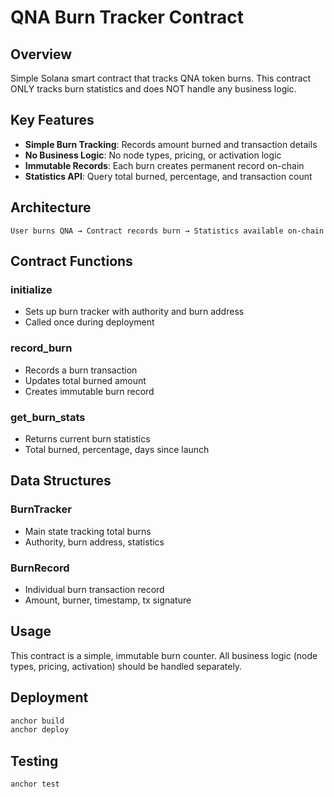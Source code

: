# QNA Burn Tracker Contract

## Overview

Simple Solana smart contract that tracks QNA token burns. This contract ONLY tracks burn statistics and does NOT handle any business logic.

## Key Features

- **Simple Burn Tracking**: Records amount burned and transaction details
- **No Business Logic**: No node types, pricing, or activation logic
- **Immutable Records**: Each burn creates permanent record on-chain
- **Statistics API**: Query total burned, percentage, and transaction count

## Architecture

```
User burns QNA → Contract records burn → Statistics available on-chain
```

## Contract Functions

### initialize
- Sets up burn tracker with authority and burn address
- Called once during deployment

### record_burn
- Records a burn transaction
- Updates total burned amount
- Creates immutable burn record

### get_burn_stats
- Returns current burn statistics
- Total burned, percentage, days since launch

## Data Structures

### BurnTracker
- Main state tracking total burns
- Authority, burn address, statistics

### BurnRecord
- Individual burn transaction record
- Amount, burner, timestamp, tx signature

## Usage

This contract is a simple, immutable burn counter. All business logic (node types, pricing, activation) should be handled separately.

## Deployment

```bash
anchor build
anchor deploy
```

## Testing

```bash
anchor test
``` 